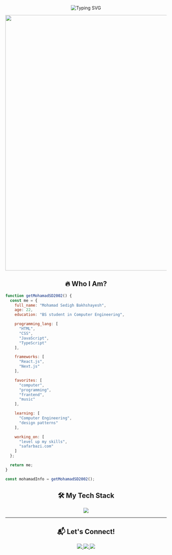 <!-- 🚀 انیمیشن تایپ‌شونده در هدر -->
<p align="center">
  <img src="https://readme-typing-svg.demolab.com?font=Fira+Code&weight=500&size=30&pause=1000&color=00FFD1&center=true&vCenter=true&width=700&height=60&lines=Hey%2C+I'm+Mohamad!+%F0%9F%91%8B;Welcome+to+My+World+of+Code!+%F0%9F%9A%80;Frontend+Developer+%7C+React.js+%7C+Next.js" alt="Typing SVG">
</p>

<!-- 🎬 گیف متحرک در هدر -->
<p align="center">
  <img src="https://github.com/MohamadSD2002/MohamadSD2002/assets/118728086/a09ea0a0-486e-486d-9576-ca269f807334" width="800">
</p>



<h2 align="center">🔥 Who I Am?</h2>

```javascript 
function getMohamadSD2002() {
  const me = {
    full_name: "Mohamad Sedigh Bakhshayesh",
    age: 22,
    education: "BS student in Computer Engineering",

    programming_lang: [
      "HTML", 
      "CSS", 
      "JavaScript",
      "TypeScript"
    ],

    frameworks: [
      "React.js",
      "Next.js"
    ],

    favorites: [
      "computer",
      "programming",
      "frantend",
      "music"
    ],

    learning: [
      "Computer Engineering",
      "design patterns"
    ],

    working_on: [
      "level up my skills", 
      "safarbazi.com"
    ]
  };

  return me;
}

const mohamadInfo = getMohamadSD2002();
```



<h2 align="center">🛠️ My Tech Stack</h2>
<p align="center">
  <img src="https://skillicons.dev/icons?i=html,css,js,ts,react,nextjs,redux,tailwind,sass,bootstrap,git,docker,figma,vscode" />
</p>

---

<h2 align="center">📬 Let's Connect!</h2>
<p align="center">
  <a href="mailto:mohamadsedighbakhshaish@gmail.com">
    <img src="https://img.shields.io/badge/Email-Contact_Me-EA4335?style=for-the-badge&logo=gmail&logoColor=white">
  </a>
  <a href="https://www.linkedin.com/in/mohamadsd2002">
    <img src="https://img.shields.io/badge/LinkedIn-Profile-0077B5?style=for-the-badge&logo=linkedin&logoColor=white">
  </a>
  <a href="https://github.com/mohamadsd2002">
    <img src="https://img.shields.io/badge/GitHub-Follow-000000?style=for-the-badge&logo=github">
  </a>
</p>
